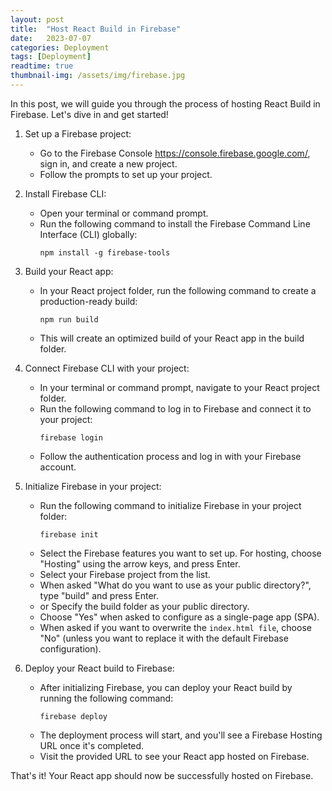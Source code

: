```yaml
---
layout: post
title:  "Host React Build in Firebase"
date:   2023-07-07
categories: Deployment
tags: [Deployment]
readtime: true
thumbnail-img: /assets/img/firebase.jpg
---
```

In this post, we will guide you through the process of hosting React Build in Firebase. Let's dive in and get started!

1. Set up a Firebase project:
    - Go to the Firebase Console <https://console.firebase.google.com/>, sign in, and create a new project.
    - Follow the prompts to set up your project.


2. Install Firebase CLI:
    - Open your terminal or command prompt.
    - Run the following command to install the Firebase Command Line Interface (CLI) globally:
      ```shell
      npm install -g firebase-tools 
      ```


3. Build your React app:
    - In your React project folder, run the following command to create a production-ready build:
      ```shell
      npm run build
      ```
    - This will create an optimized build of your React app in the build folder.


4. Connect Firebase CLI with your project:
    - In your terminal or command prompt, navigate to your React project folder.
    - Run the following command to log in to Firebase and connect it to your project:
      ```shell
      firebase login
      ```
    - Follow the authentication process and log in with your Firebase account.

   
5. Initialize Firebase in your project:
    - Run the following command to initialize Firebase in your project folder:
       ```shell
       firebase init
      ```
    -  Select the Firebase features you want to set up. For hosting, choose "Hosting" using the arrow keys, and press Enter.
    -  Select your Firebase project from the list.
    -  When asked "What do you want to use as your public directory?", type "build" and press Enter.
    -  or Specify the build folder as your public directory.
    -  Choose "Yes" when asked to configure as a single-page app (SPA).
    -  When asked if you want to overwrite the `index.html file`, choose "No" (unless you want to replace it with the default Firebase configuration).


6. Deploy your React build to Firebase:
    - After initializing Firebase, you can deploy your React build by running the following command:
       ```shell
      firebase deploy
       ```
    -  The deployment process will start, and you'll see a Firebase Hosting URL once it's completed.
    -  Visit the provided URL to see your React app hosted on Firebase.

That's it! Your React app should now be successfully hosted on Firebase.
